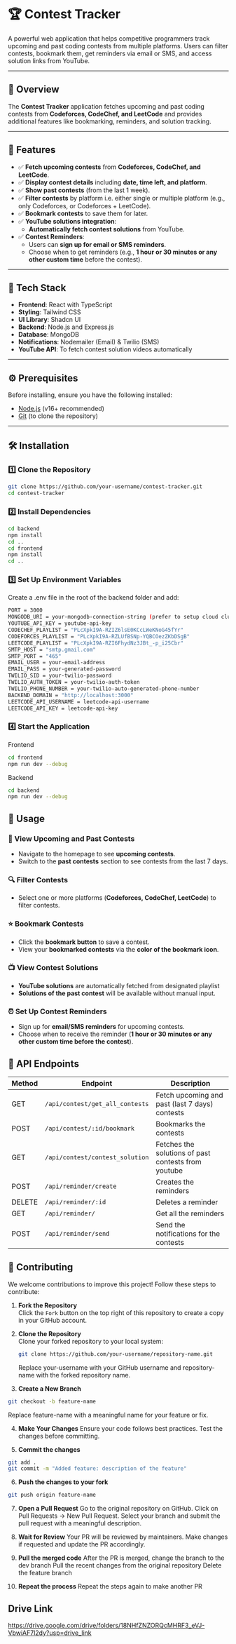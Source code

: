 # 🏆 Contest Tracker

A powerful web application that helps competitive programmers track upcoming and past coding contests from multiple platforms. Users can filter contests, bookmark them, get reminders via email or SMS, and access solution links from YouTube.

---

## 📌 Overview

The **Contest Tracker** application fetches upcoming and past coding contests from **Codeforces, CodeChef, and LeetCode** and provides additional features like bookmarking, reminders, and solution tracking.

---

## 🚀 Features

- ✅ **Fetch upcoming contests** from **Codeforces, CodeChef, and LeetCode**.
- ✅ **Display contest details** including **date, time left, and platform**.
- ✅ **Show past contests** (from the last 1 week).
- ✅ **Filter contests** by platform i.e. either single or multiple platform (e.g., only Codeforces, or Codeforces + LeetCode).
- ✅ **Bookmark contests** to save them for later.
- ✅ **YouTube solutions integration**:
  - **Automatically fetch contest solutions** from YouTube.
- ✅ **Contest Reminders**:
  - Users can **sign up for email or SMS reminders**.
  - Choose when to get reminders (e.g., **1 hour or 30 minutes or any other custom time** before the contest).

---

## 📂 Tech Stack

- **Frontend**: React with TypeScript
- **Styling**: Tailwind CSS
- **UI Library**: Shadcn UI
- **Backend**: Node.js and Express.js
- **Database**: MongoDB
- **Notifications**: Nodemailer (Email) & Twilio (SMS)
- **YouTube API**: To fetch contest solution videos automatically

---

## ⚙️ Prerequisites

Before installing, ensure you have the following installed:

- [Node.js](https://nodejs.org/en/) (v16+ recommended)
- [Git](https://git-scm.com/) (to clone the repository)

---

## 🛠️ Installation

### 1️⃣ Clone the Repository

```sh
git clone https://github.com/your-username/contest-tracker.git
cd contest-tracker
```

### 2️⃣ Install Dependencies

```sh 
cd backend
npm install
cd .. 
cd frontend 
npm install 
cd .. 
```

### 3️⃣ Set Up Environment Variables

Create a .env file in the root of the backend folder and add:
```sh
PORT = 3000
MONGODB_URI = your-mongodb-connection-string (prefer to setup cloud cluster and not local)
YOUTUBE_API_KEY = youtube-api-key 
CODECHEF_PLAYLIST = "PLcXpkI9A-RZIZ6lsE0KCcLWeKNoG45fYr"
CODEFORCES_PLAYLIST = "PLcXpkI9A-RZLUfBSNp-YQBCOezZKbDSgB"
LEETCODE_PLAYLIST = "PLcXpkI9A-RZI6FhydNz3JBt_-p_i25Cbr"
SMTP_HOST = "smtp.gmail.com"
SMTP_PORT = "465"
EMAIL_USER = your-email-address
EMAIL_PASS = your-generated-password
TWILIO_SID = your-twilio-password
TWILIO_AUTH_TOKEN = your-twilio-auth-token
TWILIO_PHONE_NUMBER = your-twilio-auto-generated-phone-number
BACKEND_DOMAIN = "http://localhost:3000"
LEETCODE_API_USERNAME = leetcode-api-username
LEETCODE_API_KEY = leetcode-api-key
```

### 4️⃣ Start the Application
Frontend
```sh 
cd frontend 
npm run dev --debug 
```

Backend
```sh 
cd backend 
npm run dev --debug
```

## 🎯 Usage

### 📅 View Upcoming and Past Contests
- Navigate to the homepage to see **upcoming contests**.
- Switch to the **past contests** section to see contests from the last 7 days.

### 🔍 Filter Contests
- Select one or more platforms (**Codeforces, CodeChef, LeetCode**) to filter contests.

### ⭐ Bookmark Contests
- Click the **bookmark button** to save a contest.
- View your **bookmarked contests** via the **color of the bookmark icon**.

### 📺 View Contest Solutions
- **YouTube solutions** are automatically fetched from designated playlist 
- **Solutions of the past contest** will be available without manual input.

### ⏰ Set Up Contest Reminders
- Sign up for **email/SMS reminders** for upcoming contests.
- Choose when to receive the reminder (**1 hour or 30 minutes or any other custom time before the contest**).

## 📌 API Endpoints

| Method | Endpoint                       | Description                                         |
|--------|--------------------------------|-----------------------------------------------------|
| GET    | `/api/contest/get_all_contests`| Fetch upcoming and past (last 7 days) contests      |
| POST   | `/api/contest/:id/bookmark`    | Bookmarks the contests                              |
| GET    | `/api/contest/contest_solution`| Fetches the solutions of past contests from youtube |
| POST   | `/api/reminder/create`         | Creates the reminders                               |
| DELETE | `/api/reminder/:id`            | Deletes a reminder                                  |
| GET    | `/api/reminder/`               | Get all the reminders                               |
| POST   | `/api/reminder/send`           | Send the notifications for the contests             |

## 🤝 Contributing

We welcome contributions to improve this project! Follow these steps to contribute:

1. **Fork the Repository**  
   Click the `Fork` button on the top right of this repository to create a copy in your GitHub account.

2. **Clone the Repository**  
   Clone your forked repository to your local system:  
   ```sh
   git clone https://github.com/your-username/repository-name.git
   ```
   Replace your-username with your GitHub username and repository-name with the forked repository name.

3. **Create a New Branch**
```sh
git checkout -b feature-name
```
Replace feature-name with a meaningful name for your feature or fix.

4. **Make Your Changes**
Ensure your code follows best practices.
Test the changes before committing.

5. **Commit the changes**
```sh
git add .
git commit -m "Added feature: description of the feature"
```
6. **Push the changes to your fork**
```sh
git push origin feature-name
```
7. **Open a Pull Request**
Go to the original repository on GitHub.
Click on Pull Requests → New Pull Request.
Select your branch and submit the pull request with a meaningful description.

8. **Wait for Review**
Your PR will be reviewed by maintainers.
Make changes if requested and update the PR accordingly.

9. **Pull the merged code**
After the PR is merged, change the branch to the dev branch
Pull the recent changes from the original repository
Delete the feature branch 

10. **Repeat the process**
Repeat the steps again to make another PR

## Drive Link 
https://drive.google.com/drive/folders/18NHfZNZORQcMHRF3_eVJ-VbwiAF7l2dy?usp=drive_link









